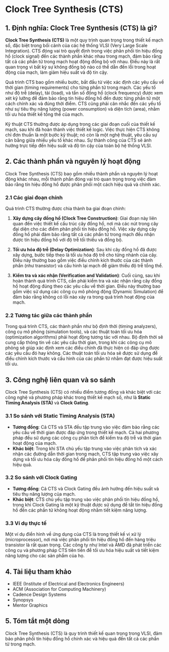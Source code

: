 # Clock Tree Synthesis (CTS)

## 1. Định nghĩa: **Clock Tree Synthesis (CTS)** là gì?
**Clock Tree Synthesis (CTS)** là một quy trình quan trọng trong thiết kế mạch số, đặc biệt trong bối cảnh của các hệ thống VLSI (Very Large Scale Integration). CTS đóng vai trò quyết định trong việc phân phối tín hiệu đồng hồ (clock signal) đến các thành phần khác nhau trong mạch, đảm bảo rằng tất cả các phần tử trong mạch hoạt động đồng bộ với nhau. Điều này là rất quan trọng vì bất kỳ sự không đồng bộ nào có thể dẫn đến lỗi trong hoạt động của mạch, làm giảm hiệu suất và độ tin cậy.

Quá trình CTS bao gồm nhiều bước, bắt đầu từ việc xác định các yêu cầu về thời gian (timing requirements) cho từng phần tử trong mạch. Các yếu tố như độ trễ (delay), tải (load), và tần số đồng hồ (clock frequency) được xem xét kỹ lưỡng để đảm bảo rằng tín hiệu đồng hồ đến được từng phần tử một cách chính xác và đúng thời điểm. CTS cũng phải cân nhắc đến các yếu tố như sự tiêu thụ năng lượng (power consumption) và diện tích (area), nhằm tối ưu hóa thiết kế tổng thể của mạch.

Kỹ thuật CTS thường được áp dụng trong các giai đoạn cuối của thiết kế mạch, sau khi đã hoàn thành việc thiết kế logic. Việc thực hiện CTS không chỉ đơn thuần là một bước kỹ thuật; nó còn là một nghệ thuật, yêu cầu sự cân bằng giữa nhiều yếu tố khác nhau. Sự thành công của CTS sẽ ảnh hưởng trực tiếp đến hiệu suất và độ tin cậy của toàn bộ hệ thống VLSI.

## 2. Các thành phần và nguyên lý hoạt động
Clock Tree Synthesis (CTS) bao gồm nhiều thành phần và nguyên lý hoạt động khác nhau, mỗi thành phần đóng vai trò quan trọng trong việc đảm bảo rằng tín hiệu đồng hồ được phân phối một cách hiệu quả và chính xác.

### 2.1 Các giai đoạn chính
Quá trình CTS thường được chia thành ba giai đoạn chính: 

1. **Xây dựng cây đồng hồ (Clock Tree Construction)**: Giai đoạn này liên quan đến việc thiết kế cấu trúc cây đồng hồ, nơi mà các nút trong cây đại diện cho các điểm phân phối tín hiệu đồng hồ. Việc xây dựng cây đồng hồ phải đảm bảo rằng tất cả các phần tử trong mạch đều nhận được tín hiệu đồng hồ với độ trễ tối thiểu và đồng bộ.

2. **Tối ưu hóa độ trễ (Delay Optimization)**: Sau khi cây đồng hồ đã được xây dựng, bước tiếp theo là tối ưu hóa độ trễ cho từng nhánh của cây. Điều này thường bao gồm việc điều chỉnh kích thước của các thành phần (như transistor) và cấu hình lại mạch để giảm thiểu độ trễ tổng thể.

3. **Kiểm tra và xác nhận (Verification and Validation)**: Cuối cùng, sau khi hoàn thành quá trình CTS, cần phải kiểm tra và xác nhận rằng cây đồng hồ hoạt động đúng theo các yêu cầu về thời gian. Điều này thường bao gồm việc sử dụng các công cụ mô phỏng động (Dynamic Simulation) để đảm bảo rằng không có lỗi nào xảy ra trong quá trình hoạt động của mạch.

### 2.2 Tương tác giữa các thành phần
Trong quá trình CTS, các thành phần như bộ định thời (timing analyzers), công cụ mô phỏng (simulation tools), và các thuật toán tối ưu hóa (optimization algorithms) phải hoạt động tương tác với nhau. Bộ định thời sẽ cung cấp thông tin về các yêu cầu thời gian, trong khi các công cụ mô phỏng sẽ giúp xác định xem các điều chỉnh đã thực hiện có đáp ứng được các yêu cầu đó hay không. Các thuật toán tối ưu hóa sẽ được sử dụng để điều chỉnh kích thước và cấu hình của các phần tử nhằm đạt được hiệu suất tối ưu.

## 3. Công nghệ liên quan và so sánh
Clock Tree Synthesis (CTS) có nhiều điểm tương đồng và khác biệt với các công nghệ và phương pháp khác trong thiết kế mạch số, như là **Static Timing Analysis (STA)** và **Clock Gating**.

### 3.1 So sánh với Static Timing Analysis (STA)
- **Tương đồng**: Cả CTS và STA đều tập trung vào việc đảm bảo rằng các yêu cầu về thời gian được đáp ứng trong thiết kế mạch. Cả hai phương pháp đều sử dụng các công cụ phân tích để kiểm tra độ trễ và thời gian hoạt động của mạch.
- **Khác biệt**: Trong khi STA chủ yếu tập trung vào việc phân tích và xác nhận các đường dẫn thời gian trong mạch, CTS tập trung vào việc xây dựng và tối ưu hóa cây đồng hồ để phân phối tín hiệu đồng hồ một cách hiệu quả.

### 3.2 So sánh với Clock Gating
- **Tương đồng**: Cả CTS và Clock Gating đều ảnh hưởng đến hiệu suất và tiêu thụ năng lượng của mạch.
- **Khác biệt**: CTS chủ yếu tập trung vào việc phân phối tín hiệu đồng hồ, trong khi Clock Gating là một kỹ thuật được sử dụng để tắt tín hiệu đồng hồ đến các phần tử không hoạt động nhằm tiết kiệm năng lượng.

### 3.3 Ví dụ thực tế
Một ví dụ điển hình về ứng dụng của CTS là trong thiết kế vi xử lý (microprocessor), nơi mà việc phân phối tín hiệu đồng hồ đến hàng triệu transistor là rất quan trọng. Các công ty như Intel và AMD đã phát triển các công cụ và phương pháp CTS tiên tiến để tối ưu hóa hiệu suất và tiết kiệm năng lượng cho các sản phẩm của họ.

## 4. Tài liệu tham khảo
- IEEE (Institute of Electrical and Electronics Engineers)
- ACM (Association for Computing Machinery)
- Cadence Design Systems
- Synopsys
- Mentor Graphics

## 5. Tóm tắt một dòng
Clock Tree Synthesis (CTS) là quy trình thiết kế quan trọng trong VLSI, đảm bảo phân phối tín hiệu đồng hồ chính xác và hiệu quả đến tất cả các phần tử trong mạch.